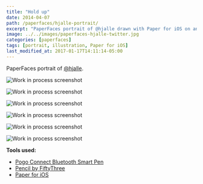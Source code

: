 ```yaml
---
title: "Hold up"
date: 2014-04-07
path: /paperfaces/hjalle-portrait/
excerpt: "PaperFaces portrait of @hjalle drawn with Paper for iOS on an iPad."
image: ../../images/paperfaces-hjalle-twitter.jpg
categories: [paperfaces]
tags: [portrait, illustration, Paper for iOS]
last_modified_at: 2017-01-17T14:11:14-05:00
---
```


PaperFaces portrait of [@hjalle](https://twitter.com/hjalle).

![Work in process screenshot](../../images/paperfaces-hjalle-process-1-lg.jpg)

![Work in process screenshot](../../images/paperfaces-hjalle-process-2-lg.jpg)

![Work in process screenshot](../../images/paperfaces-hjalle-process-3-lg.jpg)

![Work in process screenshot](../../images/paperfaces-hjalle-process-4-lg.jpg)

![Work in process screenshot](../../images/paperfaces-hjalle-process-5-lg.jpg)

![Work in process screenshot](../../images/paperfaces-hjalle-process-6-lg.jpg)

**Tools used:**

- [Pogo Connect Bluetooth Smart Pen](https://www.amazon.com/gp/product/B009K448L4/ref=as_li_ss_tl?ie=UTF8&camp=1789&creative=390957&creativeASIN=B009K448L4&linkCode=as2&tag=mademist-20)
- [Pencil by FiftyThree](https://amzn.to/35tCkJW)
- [Paper for iOS](https://paper.bywetransfer.com/)

